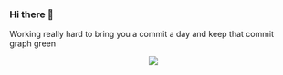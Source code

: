 ### Hi there 👋  
Working really hard to bring you a commit a day and keep that commit graph green

<p align="center">
  <img src="https://github-readme-stats.vercel.app/api/top-langs/?username=huuff&layout=compact&langs_count=20">
</p>

